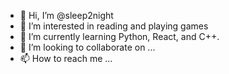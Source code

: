 - 👋 Hi, I’m @sleep2night
- 👀 I’m interested in reading and playing games
- 🌱 I’m currently learning Python, React, and C++.
- 💞️ I’m looking to collaborate on ...
- 📫 How to reach me ...

<!---
sleep2night/sleep2night is a ✨ special ✨ repository because its `README.md` (this file) appears on your GitHub profile.
You can click the Preview link to take a look at your changes.
--->
